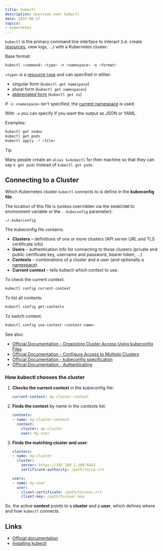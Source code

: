 ```yaml
---
title: kubectl
description: Overview over kubectl
date: 2025-06-27
topics:
- kubernetes
---
```


`kubectl` is the primary command line interface to interact (i.e. create [resources](resources/overview.md), view logs, ...) with a Kubernetes cluster.

Base format:

```sh
kubectl <command> <type> -n <namespace> -o <format>
```

`<type>` is a [resource type](resources/overview.md) and can specified in either:

* singular form (`kubectl get namespace`)
* plural form (`kubectl get namespaces`)
* [abbreviated form](https://kubernetes.io/docs/reference/kubectl/#resource-types) (`kubectl get ns`)

If `-n <namespace>` isn't specified, the [current namespace](resources/namespaces.md) is used.

With `-o` you can specify if you want the output as JSON or YAML.

Examples:

```sh
kubectl get nodes
kubectl get pods
kubectl apply -f <file>
```

> [!TIP]
> Many people create an `alias k=kubectl` for their machine so that they can say `k get pods` instead of `kubectl get pods`.

## Connecting to a Cluster

Which Kubernetes cluster `kubectl` connects to is define in the **kubeconfig file**.

The location of this file is (unless overridden via the `$KUBECONFIG` environment variable or the `--kubeconfig` parameter):

    ~/.kube/config

The kubeconfig file contains:

* **Clusters** – definitions of one or more clusters (API server URL and TLS certificate info)
* **Users** – authentication info for connecting to those clusters (private and public certificate key, username and password, bearer token, ...)
* **Contexts** – combinations of a cluster and a user (and optionally a [namespace](resources/namespaces.md)).
* **Current context** – tells kubectl which context to use.

To check the current context:

```sh
kubectl config current-context
```

To list all contexts:

```sh
kubectl config get-contexts
```

To switch context:

```sh
kubectl config use-context <context-name>
```

See also:

* [Official Documentation - Organizing Cluster Access Using kubeconfig Files](https://kubernetes.io/docs/concepts/configuration/organize-cluster-access-kubeconfig/)
* [Official Documentation - Configure Access to Multiple Clusters](https://kubernetes.io/docs/tasks/access-application-cluster/configure-access-multiple-clusters/)
* [Official Documentation - kubeconfig specification](https://kubernetes.io/docs/reference/config-api/kubeconfig.v1/)
* [Official Documentation - Authenticating](https://kubernetes.io/docs/reference/access-authn-authz/authentication/)

### How kubectl chooses the cluster

1. **Checks the current context** in the kubeconfig file:

   ```yaml
   current-context: my-cluster-context
   ```

1. **Finds the context** by name in the contexts list:

   ```yaml
   contexts:
   - name: my-cluster-context
     context:
       cluster: my-cluster
       user: my-user
   ```

1. **Finds the matching cluster and user**:

   ```yaml
   clusters:
   - name: my-cluster
     cluster:
       server: https://192.168.1.100:6443
       certificate-authority: /path/to/ca.crt

   users:
   - name: my-user
     user:
       client-certificate: /path/to/user.crt
       client-key: /path/to/user.key
   ```

So, the active **context** points to a **cluster** and a **user**, which defines where and how `kubectl` connects.

## Links

* [Official documentation](https://kubernetes.io/docs/reference/kubectl/)
* [Installing kubectl](https://kubernetes.io/docs/tasks/tools/)
